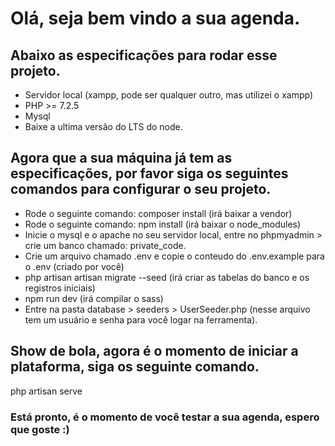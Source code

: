 # Olá, seja bem vindo a sua agenda.
## Abaixo as especificações para rodar esse projeto.
* Servidor local (xampp, pode ser qualquer outro, mas utilizei o xampp)
* PHP >= 7.2.5
* Mysql
* Baixe a ultima versão do LTS do node.

## Agora que a sua máquina já tem as especificações, por favor siga os seguintes comandos para configurar o seu projeto.
* Rode o seguinte comando: composer install (irá baixar a vendor)
* Rode o seguinte comando: npm install (irá baixar o node_modules)
* Inicie o mysql e o apache no seu servidor local, entre no phpmyadmin > crie um banco chamado: private_code.
* Crie um arquivo chamado .env e copie o conteudo do .env.example para o .env (criado por você)
* php artisan artisan migrate --seed (irá criar as tabelas do banco e os registros iniciais)
* npm run dev (irá compilar o sass)
* Entre na pasta database > seeders > UserSeeder.php (nesse arquivo tem um usuário e senha para você logar na ferramenta).

## Show de bola, agora é o momento de iniciar a plataforma, siga os seguinte comando.
php artisan serve

### Está pronto, é o momento de você testar a sua agenda, espero que goste :)